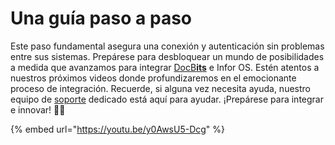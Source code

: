 # Una guía paso a paso

Este paso fundamental asegura una conexión y autenticación sin problemas entre sus sistemas. Prepárese para desbloquear un mundo de posibilidades a medida que avanzamos para integrar [DocB**its**](https://docbits.com/) e Infor OS. Estén atentos a nuestros próximos videos donde profundizaremos en el emocionante proceso de integración. Recuerde, si alguna vez necesita ayuda, nuestro equipo de [soporte](https://docbits.com/de/doc/support-in-docbits/) dedicado está aquí para ayudar. ¡Prepárese para integrar e innovar! 🚀🔗



{% embed url="https://youtu.be/y0AwsU5-Dcg" %}
